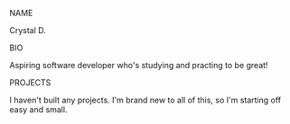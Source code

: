 NAME

Crystal D.

BIO

Aspiring software developer who's studying and practing to be great!

PROJECTS

I haven't built any projects.  I'm brand new to all of this, so I'm starting off easy and small.


